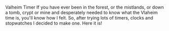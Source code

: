 Valheim Timer
If you have ever been in the forest, or the mistlands, or down a tomb, crypt or mine
and desperately needed to know what the Vlaheim time is, you'll know how I felt.
So, after trying lots of timers, clocks and stopwatches I decided to make one.
Here it is!
